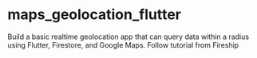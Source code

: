 # maps_geolocation_flutter
Build a basic realtime geolocation app that can query data within a radius using Flutter, Firestore, and Google Maps.  Follow tutorial from Fireship
